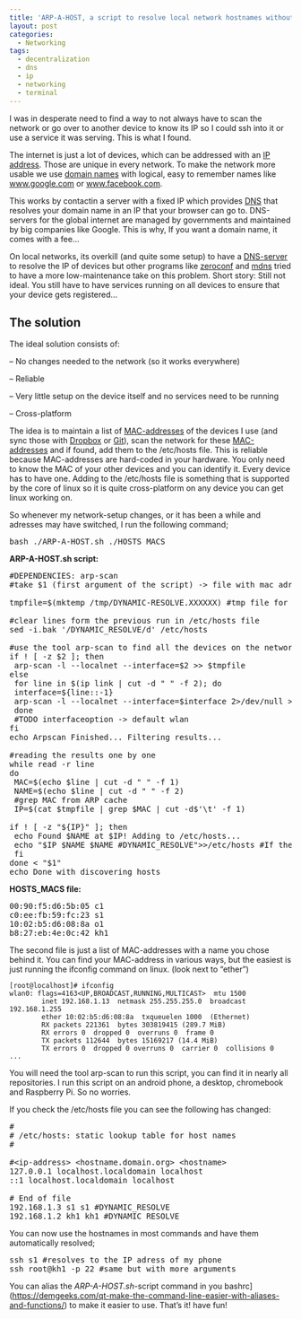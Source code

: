 ```yaml
---
title: 'ARP-A-HOST, a script to resolve local network hostnames without extra services'
layout: post
categories:
  - Networking
tags:
  - decentralization
  - dns
  - ip
  - networking
  - terminal
---
```

I was in desperate need to find a way to not always have to scan the network or go over to another device to know its IP so I could ssh into it or use a service it was serving. This is what I found.

The internet is just a lot of devices, which can be addressed with an [IP address](https://en.wikipedia.org/wiki/IP_address). Those are unique in every network. To make the network more usable we use [domain names](https://en.wikipedia.org/wiki/Domain_name) with logical, easy to remember names like www.google.com or www.facebook.com.

This works by contactin a server with a fixed IP which provides [DNS](https://nl.wikipedia.org/wiki/Domain_Name_System) that resolves your domain name in an IP that your browser can go to. DNS-servers for the global internet are managed by governments and maintained by big companies like Google. This is why, If you want a domain name, it comes with a fee&#8230;

On local networks, its overkill (and quite some setup) to have a [DNS-server](https://www.lifewire.com/what-is-a-dns-server-2625854) to resolve the IP of devices but other programs like [zeroconf](https://nl.wikipedia.org/wiki/Zeroconf) and [mdns](https://en.wikipedia.org/wiki/Multicast_DNS) tried to have a more low-maintenance take on this problem. Short story: Still not ideal. You still have to have services running on all devices to ensure that your device gets registered&#8230;

## The solution

The ideal solution consists of:
  
&#8211; No changes needed to the network (so it works everywhere)
  
&#8211; Reliable
  
&#8211; Very little setup on the device itself and no services need to be running
  
&#8211; Cross-platform

The idea is to maintain a list of [MAC-addresses](https://en.wikipedia.org/wiki/MAC_address) of the devices I use (and sync those with [Dropbox](https://www.dropbox.com/) or [Git](https://git-scm.com/)), scan the network for these [MAC-addresses](https://en.wikipedia.org/wiki/MAC_address) and if found, add them to the /etc/hosts file. This is reliable because MAC-addresses are hard-coded in your hardware. You only need to know the MAC of your other devices and you can identify it. Every device has to have one. Adding to the /etc/hosts file is something that is supported by the core of linux so it is quite cross-platform on any device you can get linux working on.

So whenever my network-setup changes, or it has been a while and adresses may have switched, I run the following command;

<pre>bash ./ARP-A-HOST.sh ./HOSTS_MACS</pre>

**ARP-A-HOST.sh script:**
<pre>#DEPENDENCIES: arp-scan
#take $1 (first argument of the script) -&gt; file with mac adresses + hostname

tmpfile=$(mktemp /tmp/DYNAMIC-RESOLVE.XXXXXX) #tmp file for temporary results

#clear lines form the previous run in /etc/hosts file
sed -i.bak '/DYNAMIC_RESOLVE/d' /etc/hosts

#use the tool arp-scan to find all the devices on the network
if ! [ -z $2 ]; then
 arp-scan -l --localnet --interface=$2 &gt;&gt; $tmpfile
else
 for line in $(ip link | cut -d " " -f 2); do
 interface=${line::-1}
 arp-scan -l --localnet --interface=$interface 2&gt;/dev/null &gt;&gt; $tmpfile
 done
 #TODO interfaceoption -&gt; default wlan
fi
echo Arpscan Finished... Filtering results...

#reading the results one by one
while read -r line
do
 MAC=$(echo $line | cut -d " " -f 1)
 NAME=$(echo $line | cut -d " " -f 2)
 #grep MAC from ARP cache
 IP=$(cat $tmpfile | grep $MAC | cut -d$'\t' -f 1)

if ! [ -z "${IP}" ]; then
 echo Found $NAME at $IP! Adding to /etc/hosts...
 echo "$IP $NAME $NAME #DYNAMIC_RESOLVE"&gt;&gt;/etc/hosts #If the MAC is found, add to the /etc/hosts file
 fi 
done &lt; "$1"
echo Done with discovering hosts</pre>

**HOSTS_MACS file:**

<pre>00:90:f5:d6:5b:05 c1
c0:ee:fb:59:fc:23 s1
10:02:b5:d6:08:8a o1
b8:27:eb:4e:0c:42 kh1</pre>

The second file is just a list of MAC-addresses with a name you chose behind it. You can find your MAC-address in various ways, but the easiest is just running the ifconfig command on linux. (look next to &#8220;ether&#8221;)

```
[root@localhost]# ifconfig
wlan0: flags=4163<UP,BROADCAST,RUNNING,MULTICAST>  mtu 1500
        inet 192.168.1.13  netmask 255.255.255.0  broadcast 192.168.1.255
        ether 10:02:b5:d6:08:8a  txqueuelen 1000  (Ethernet)
        RX packets 221361  bytes 303819415 (289.7 MiB)
        RX errors 0  dropped 0  overruns 0  frame 0
        TX packets 112644  bytes 15169217 (14.4 MiB)
        TX errors 0  dropped 0 overruns 0  carrier 0  collisions 0
...
```

You will need the tool arp-scan to run this script, you can find it in nearly all repositories. I run this script on an android phone, a desktop, chromebook and Raspberry Pi. So no worries.

If you check the /etc/hosts file you can see the following has changed:

<pre>#
# /etc/hosts: static lookup table for host names
#

#&lt;ip-address&gt; &lt;hostname.domain.org&gt; &lt;hostname&gt;
127.0.0.1 localhost.localdomain localhost
::1 localhost.localdomain localhost

# End of file
192.168.1.3 s1 s1 #DYNAMIC_RESOLVE
192.168.1.2 kh1 kh1 #DYNAMIC_RESOLVE</pre>

You can now use the hostnames in most commands and have them automatically resolved;

<pre>ssh s1 #resolves to the IP adress of my phone
ssh root@kh1 -p 22 #same but with more arguments</pre>

You can alias the _ARP-A-HOST.sh_-script command in you bashrc](https://demgeeks.com/qt-make-the-command-line-easier-with-aliases-and-functions/) to make it easier to use. That&#8217;s it! have fun!
